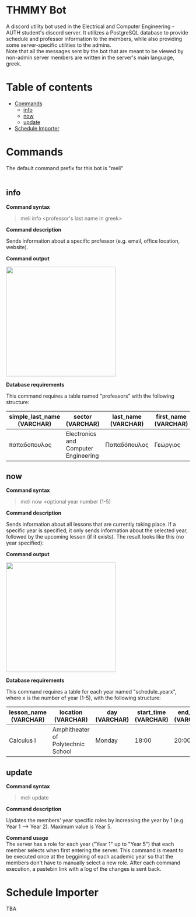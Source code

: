 # THMMY Bot

A discord utility bot used in the Electrical and Computer Engineering - AUTH student's discord server. It utilizes a PostgreSQL database to provide schedule and professor information to the members, while also providing some server-specific utilities to the admins.  
Note that all the messages sent by the bot that are meant to be viewed by non-admin server members are written in the server's main language, greek.
# Table of contents



- [Commands](#commands)
    - [info](#info)    
    - [now](#now)    
    - [update](#update)    
- [Schedule Importer](#schedule-importer)

  

# Commands

The default command prefix for this bot is "meli"
</br></br>



## info

**Command syntax**  
  
> meli info <professor's last name in greek>  

**Command description**  
  
  Sends information about a specific professor (e.g. email, office location, website).
 
 **Command output**  
   
<img src="https://github.com/gselivanof/ecebot/blob/main/README_ASSETS/info.png" width="300" >
</br>

**Database requirements**  
  
This command requires a table named "professors" with the following structure:  
  
| simple_last_name (VARCHAR)  | sector (VARCHAR) | last_name (VARCHAR) | first_name (VARCHAR) | email (VARCHAR) | office (VARCHAR) | phone (VARCHAR) | website (VARCHAR) | img_url (VARCHAR) |
| ------------- | ------------- | ------------- | ------------- | ------------- | ------------- | ------------- | ------------- | ------------- |
| παπαδοπουλος  | Electronics and Computer Engineering  | Παπαδόπουλος  | Γεώργιος  | email@auth.gr  | Building x, Floor y  | 0000000000  | examplesite.auth.gr  | image.jpg  |








## now

**Command syntax**  
  
> meli now <optional year number (1-5) 

**Command description**  
  
  Sends information about all lessons that are currently taking place. If a specific year is specified, it only sends information about the selected year, followed by the upcoming lesson (if it exists). The result looks like this (no year specified):
 
 **Command output**  
   
<img src="https://github.com/gselivanof/ecebot/blob/main/README_ASSETS/now.png" width="300" >
</br>


**Database requirements**  
  
This command requires a table for each year named "schedule_yearx", where x is the number of year (1-5), with the following structure:  
  
| lesson_name (VARCHAR) | location (VARCHAR) | day (VARCHAR) | start_time (VARCHAR) | end_time (VARCHAR)|
| ------------- | ------------- | ------------- | ------------- | ------------- |
| Calculus I  | Amphitheater of Polytechnic School  | Monday  | 18:00  | 20:00  |







## update
**Command syntax**  

> meli update 

**Command description** 

  Updates the members' year specific roles by increasing the year by 1 (e.g. Year 1 --> Year 2). Maximum value is Year 5.
  
**Command usage**  
    The server has a role for each year ("Year 1" up to "Year 5") that each member selects when first entering the server. This command is meant to be executed once at the beggining of each academic year so that the members don't have to manually select a new role. After each command execution, a pastebin link with a log of the changes is sent back.
    
   
# Schedule Importer
TBA
